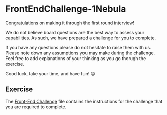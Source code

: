 # FrontEndChallenge-1Nebula
Congratulations on making it through the first round interview!

We do not believe board questions are the best way to assess your capabilities. As such, we have prepared a challenge for you to complete.

If you have any questions please do not hesitate to raise them with us. Please note down any assumptions you may make during the challenge. Feel free to add explanations of your thinking as you go thorugh the exercise.

Good luck, take your time, and have fun! 😊

## Exercise
The [Front-End Challenge](https://github.com/NebulaCodeChallenges/FrontEndChallenge-1Nebula/blob/main/contacts.json) file contains the instructions for the challenge that you are required to complete.
